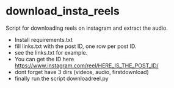 # download_insta_reels
Script for downloading reels on instagram and extract the audio.

- Install requirements.txt
- fill links.txt with the post ID, one row per post ID.
- see the links.txt for example.
- You can get the ID here https://www.instagram.com/reel/HERE_IS_THE_POST_ID/
- dont forget have 3 dirs (videos, audio, firstdownload)
- finally run the script downloadreel.py